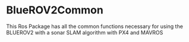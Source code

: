 # BlueROV2Common

This Ros Package has all the common functions necessary for using the BLUEROV2 with a sonar SLAM algorithm
with PX4 and MAVROS